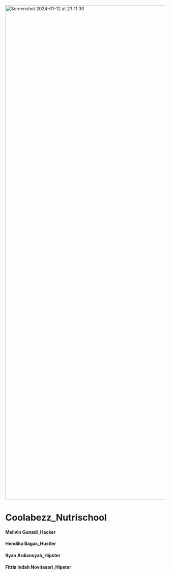 <img width="1552" alt="Screenshot 2024-01-12 at 23 11 30" src="https://github.com/Mellvingunadi/Nutrischool_System/assets/80670897/5e4dfbce-2573-4c17-a8af-bb3ed9733377">

<h1>Coolabezz_Nutrischool</h1>

<h4>Mellvin Gunadi_Hacker</h4>
<h4>Hendika Bagas_Hustler</h4>
<h4>Ryan Ardiansyah_Hipster</h4>
<h4>Fitria Indah Novitasari_Hipster</h4>
